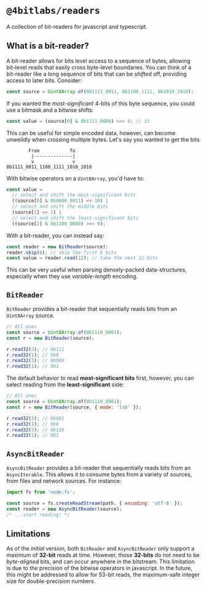 # `@4bitlabs/readers`

A collection of bit-readers for javascript and typescript.

## What is a bit-reader?

A bit-reader allows for bits level access to a sequence of bytes, allowing bit-level reads that easily cross byte-level
boundaries. You can think of a bit-reader like a long sequence of bits that can be _shifted_ off, providing access to
later bits. Consider:

```js
const source = Uint8Array.of(0b1111_0011, 0b1100_1111, 0b1010_1010);
```

If you wanted the _most-significant_ 4-bits of this byte sequence, you could use a bitmask and a bitwise shifts:

```js
const value = (source[0] & 0b1111_0000) >>> 4; // 15
```

This can be useful for simple encoded data, however, can become unweildly when crossing multiple bytes. Let's say you
wanted to get the bits

```text
        From           To
         |--------------|
         v              v
0b1111_0011_1100_1111_1010_1010
```

With bitwise operators on a `Uint8Array`, you'd have to:

```js
const value =
  // select and shift the most-significant bits
  ((source[0] & 0b0000_0011) << 10) |
  // select and shift the middle bits
  (source[1] << 2) |
  // select and shift the least-significant bits
  ((source[2] & 0b1100_0000) >>> 6);
```

With a bit-reader, you can instead say:

```js
const reader = new BitReader(source);
reader.skip(6); // skip the first 6 bits
const value = reader.read(12); // take the next 12 bits
```

This can be very useful when parsing densely-packed data-structures, especially when they use _variable-length_ encoding.

## `BitReader`

`BitReader` provides a bit-reader that sequentially reads bits from an `Uint8Array` source.

```js
// All ones
const source = Uint8Array.of(0b1110_0001);
const r = new BitReader(source);

r.read32(3); // 0b111
r.read32(1); // 0b0
r.read32(3); // 0b000
r.read32(1); // 0b1
```

The default behavior to read **most-significant bits** first, however, you can select reading from the
**least-significant** side:

```js
// All ones
const source = Uint8Array.of(0b1110_0001);
const r = new BitReader(source, { mode: 'lsb' });

r.read32(3); // 0b001
r.read32(1); // 0b0
r.read32(3); // 0b110
r.read32(1); // 0b1
```

## `AsyncBitReader`

`AsyncBitReader` provides a bit-reader that sequentially reads bits from an `AsyncIterable`. This allows it to consume
bytes from a variety of sources, from files and network sources. For instance:

```js
import fs from 'node:fs';

const source = fs.createReadStream(path, { encoding: 'utf-8' });
const reader = new AsyncBitReader(source);
/* ...start reading! */
```

## Limitations

As of the _initial_ version, both `BitReader` and `AsyncBitReader` only support a maximum of **32-bit** reads at time.
However, those **32-bits** do not need to be _byte-aligned_ bits, and can occur anywhere in the bitstream. This limitation
is due to the precision of the bitwise operators in javascript. In the future, this might be addressed to allow for
53-bit reads, the maximum-safe integer size for double-precision numbers.
